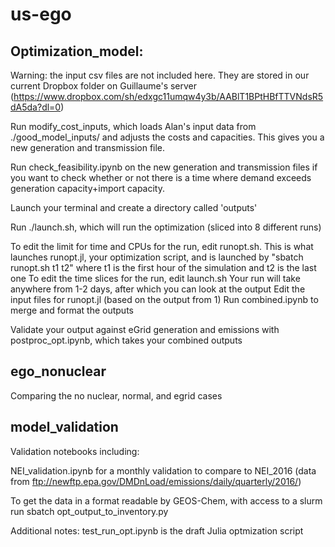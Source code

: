 # us-ego
## Optimization_model:

Warning: the input csv files are not included here. They are stored in our current Dropbox folder on Guillaume's server (https://www.dropbox.com/sh/edxgc11umqw4y3b/AABlT1BPtHBfTTVNdsR5dA5da?dl=0)

Run modify_cost_inputs, which loads Alan's input data from ./good_model_inputs/ and adjusts the costs and capacities. This gives you a new generation and transmission file.

Run check_feasibility.ipynb on the new generation and transmission files if you want to check whether or not there is a time where demand exceeds generation capacity+import capacity.

Launch your terminal and create a directory called 'outputs'

Run ./launch.sh, which will run the optimization (sliced into 8 different runs)

To edit the limit for time and CPUs for the run, edit runopt.sh. This is what launches runopt.jl, your optimization script, and is launched by "sbatch runopt.sh t1 t2" where t1 is the first hour of the simulation and t2 is the last one
To edit the time slices for the run, edit launch.sh
Your run will take anywhere from 1-2 days, after which you can look at the output
Edit the input files for runopt.jl (based on the output from 1)
Run combined.ipynb to merge and format the outputs

Validate your output against eGrid generation and emissions with postproc_opt.ipynb, which takes your combined outputs

## ego_nonuclear

Comparing the no nuclear, normal, and egrid cases

## model_validation

Validation notebooks including:


NEI_validation.ipynb for a monthly validation to compare to NEI_2016 (data from ftp://newftp.epa.gov/DMDnLoad/emissions/daily/quarterly/2016/)

To get the data in a format readable by GEOS-Chem, with access to a slurm run sbatch opt_output_to_inventory.py

Additional notes: test_run_opt.ipynb is the draft Julia optmization script
